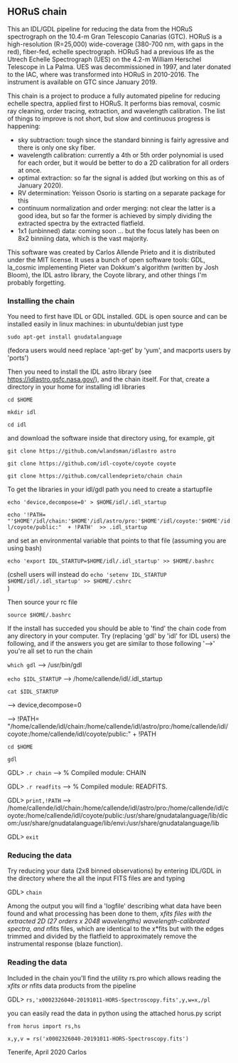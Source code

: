 ## HORuS chain

This an IDL/GDL pipeline for reducing the data from the HORuS spectrograph on the 10.4-m Gran Telescopio Canarias (GTC). HORuS is a high-resolution (R=25,000) wide-coverage (380-700 nm, with gaps in the red), fiber-fed, echelle spectrograph. HORuS had a previous life as the Utrech Echelle Spectrograph (UES) on the 4.2-m William Herschel Telescope in La Palma. UES was decommissioned in 1997, and later donated to the IAC, where was transformed into HORuS in 2010-2016. The instrument is available on GTC since January 2019. 

This chain is a project to produce a fully automated pipeline for reducing echelle spectra, applied first to HORuS. It performs bias removal, cosmic ray cleaning, order tracing, extraction, and wavelength calibration. The list of things to improve is not short, but slow and continuous progress is happening:

- sky subtraction: tough since the standard binning is fairly agressive and there is only one sky fiber.
- wavelength calibration: currently a 4th or 5th order polynomial is used for each order, but it would be better to do a 2D calibration for all orders at once.
- optimal extraction: so far the signal is added (but working on this as of January 2020).
- RV determination: Yeisson Osorio is starting on a separate package for this
- continuum normalization and order merging: not clear the latter is a good idea, but so far the former is achieved by simply dividing the extracted spectra by the extracted flatfield. 
- 1x1 (unbinned) data: coming soon ... but the focus lately has been on 8x2 binniing data, which is the vast majority.

This software was created by Carlos Allende Prieto and it is distributed under the MIT license. It uses a bunch of open software tools: GDL, la_cosmic implementing Pieter van Dokkum's algorithm (written by Josh Bloom), the IDL astro library, the Coyote library, and other things I'm probably forgetting.

### Installing the chain

You need to first have  IDL or GDL installed. GDL is open source and can be installed easily in linux machines: in ubuntu/debian just type

  `sudo apt-get install gnudatalanguage`

(fedora users would need replace 'apt-get' by 'yum', and macports users by 'ports')

Then you need to install the IDL astro library (see https://idlastro.gsfc.nasa.gov/), and the chain itself. For that, create a directory in your home for installing idl libraries

  `cd $HOME`

  `mkdir idl`

  `cd idl`

and download the software inside that directory using, for example, git

  `git clone https://github.com/wlandsman/idlastro astro`

  `git clone https://github.com/idl-coyote/coyote coyote`

  `git clone https://github.com/callendeprieto/chain chain`

To get the libraries in your idl/gdl path you need to create a startupfile

  `echo 'device,decompose=0' > $HOME/idl/.idl_startup`

  `echo '!PATH= "'$HOME'/idl/chain:'$HOME'/idl/astro/pro:'$HOME'/idl/coyote:'$HOME'/idl/coyote/public:"  + !PATH'  >> .idl_startup`


and set an environmental variable that points to that file (assuming you are using bash)

  `echo 'export IDL_STARTUP=$HOME/idl/.idl_startup' >> $HOME/.bashrc`

(cshell users will instead do
  `echo 'setenv IDL_STARTUP $HOME/idl/.idl_startup' >> $HOME/.cshrc`  
 )

Then source your rc file

  `source $HOME/.bashrc`

If the install has succeded you should be able to 'find' the chain code from any directory in your computer. Try (replacing 'gdl' by 'idl' for IDL users) the following, and if the answers you get are similar to those following '-->' you're all set to run the chain

  `which gdl`
   --> /usr/bin/gdl 

  `echo $IDL_STARTUP`
   --> /home/callende/idl/.idl_startup

  `cat $IDL_STARTUP`

   --> device,decompose=0

   --> !PATH= "/home/callende/idl/chain:/home/callende/idl/astro/pro:/home/callende/idl/coyote:/home/callende/idl/coyote/public:"  + !PATH


  `cd $HOME`

  `gdl` 

  GDL> `.r chain`
  --> % Compiled module: CHAIN

  GDL> `.r readfits`
  --> % Compiled module: READFITS.

  GDL> `print,!PATH`
  --> /home/callende/idl/chain:/home/callende/idl/astro/pro:/home/callende/idl/coyote:/home/callende/idl/coyote/public:/usr/share/gnudatalanguage/lib/dicom:/usr/share/gnudatalanguage/lib/envi:/usr/share/gnudatalanguage/lib


  GDL> `exit`


### Reducing the data

Try reducing your data (2x8 binned observations) by entering IDL/GDL in the directory where the all the input FITS files are and typing

  GDL> `chain`

Among the output you will find a 'logfile' describing what data have been found and what processing has been done to them, x*fits files with the extracted 2D (27 orders x 2048 wavelengths) wavelength-calibrated spectra, and n*fits files, which are identical to the x*fits but with the edges trimmed and divided by the flatfield to approximately remove the instrumental response (blaze function).


### Reading the data

Included in the chain you'll find the utility rs.pro which allows reading the x*fits or n*fits data products from the pipeline

  GDL> `rs,'x0002326040-20191011-HORS-Spectroscopy.fits',y,w=x,/pl`

you can easily read the data in python using the attached horus.py script

  `from horus import rs,hs`

  `x,y,v = rs('x0002326040-20191011-HORS-Spectroscopy.fits')`



Tenerife, April 2020
Carlos

